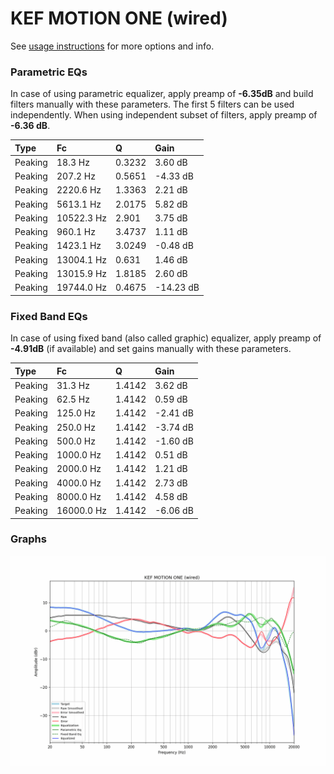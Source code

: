 # KEF MOTION ONE (wired)
See [usage instructions](https://github.com/jaakkopasanen/AutoEq#usage) for more options and info.

### Parametric EQs
In case of using parametric equalizer, apply preamp of **-6.35dB** and build filters manually
with these parameters. The first 5 filters can be used independently.
When using independent subset of filters, apply preamp of **-6.36 dB**.

| Type    | Fc         |      Q | Gain      |
|:--------|:-----------|:-------|:----------|
| Peaking | 18.3 Hz    | 0.3232 | 3.60 dB   |
| Peaking | 207.2 Hz   | 0.5651 | -4.33 dB  |
| Peaking | 2220.6 Hz  | 1.3363 | 2.21 dB   |
| Peaking | 5613.1 Hz  | 2.0175 | 5.82 dB   |
| Peaking | 10522.3 Hz | 2.901  | 3.75 dB   |
| Peaking | 960.1 Hz   | 3.4737 | 1.11 dB   |
| Peaking | 1423.1 Hz  | 3.0249 | -0.48 dB  |
| Peaking | 13004.1 Hz | 0.631  | 1.46 dB   |
| Peaking | 13015.9 Hz | 1.8185 | 2.60 dB   |
| Peaking | 19744.0 Hz | 0.4675 | -14.23 dB |

### Fixed Band EQs
In case of using fixed band (also called graphic) equalizer, apply preamp of **-4.91dB**
(if available) and set gains manually with these parameters.

| Type    | Fc         |      Q | Gain     |
|:--------|:-----------|:-------|:---------|
| Peaking | 31.3 Hz    | 1.4142 | 3.62 dB  |
| Peaking | 62.5 Hz    | 1.4142 | 0.59 dB  |
| Peaking | 125.0 Hz   | 1.4142 | -2.41 dB |
| Peaking | 250.0 Hz   | 1.4142 | -3.74 dB |
| Peaking | 500.0 Hz   | 1.4142 | -1.60 dB |
| Peaking | 1000.0 Hz  | 1.4142 | 0.51 dB  |
| Peaking | 2000.0 Hz  | 1.4142 | 1.21 dB  |
| Peaking | 4000.0 Hz  | 1.4142 | 2.73 dB  |
| Peaking | 8000.0 Hz  | 1.4142 | 4.58 dB  |
| Peaking | 16000.0 Hz | 1.4142 | -6.06 dB |

### Graphs
![](./KEF%20MOTION%20ONE%20(wired).png)